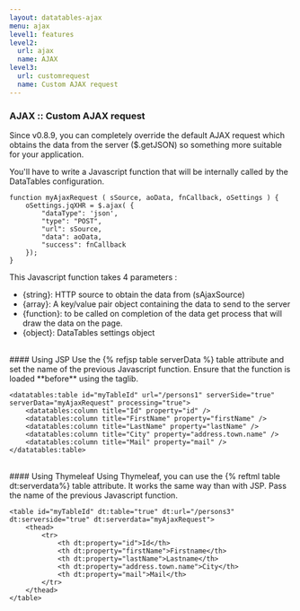```yaml
---
layout: datatables-ajax
menu: ajax
level1: features
level2:
  url: ajax
  name: AJAX
level3:
  url: customrequest
  name: Custom AJAX request
---
```


### AJAX :: Custom AJAX request
 
Since v0.8.9, you can completely override the default AJAX request which obtains the data from the server ($.getJSON) so something more suitable for your application. 

You'll have to write a Javascript function that will be internally called by the DataTables configuration.

    function myAjaxRequest ( sSource, aoData, fnCallback, oSettings ) {
        oSettings.jqXHR = $.ajax( {
            "dataType": 'json',
            "type": "POST",
            "url": sSource,
            "data": aoData,
            "success": fnCallback
        });
    }

This Javascript function takes 4 parameters :

 * \{string\}: HTTP source to obtain the data from (sAjaxSource)
 * \{array\}: A key/value pair object containing the data to send to the server
 * \{function\}: to be called on completion of the data get process that will draw the data on the page.
 * \{object\}: DataTables settings object

<br />      
#### Using JSP
Use the {% refjsp table serverData %} table attribute and set the name of the previous Javascript function. Ensure that the function is loaded **before** using the taglib.

    <datatables:table id="myTableId" url="/persons1" serverSide="true" serverData="myAjaxRequest" processing="true">
        <datatables:column title="Id" property="id" />
        <datatables:column title="FirstName" property="firstName" />
        <datatables:column title="LastName" property="lastName" />
        <datatables:column title="City" property="address.town.name" />
        <datatables:column title="Mail" property="mail" />
    </datatables:table>

<br />
#### Using Thymeleaf
Using Thymeleaf, you can use the {% reftml table dt:serverdata%} table attribute. It works the same way than with JSP. Pass the name of the previous Javascript function.

    <table id="myTableId" dt:table="true" dt:url="/persons3" dt:serverside="true" dt:serverdata="myAjaxRequest">
        <thead>
            <tr>
                <th dt:property="id">Id</th>
                <th dt:property="firstName">Firstname</th>
                <th dt:property="lastName">Lastname</th>
                <th dt:property="address.town.name">City</th>
                <th dt:property="mail">Mail</th>
            </tr>
        </thead>
    </table>
